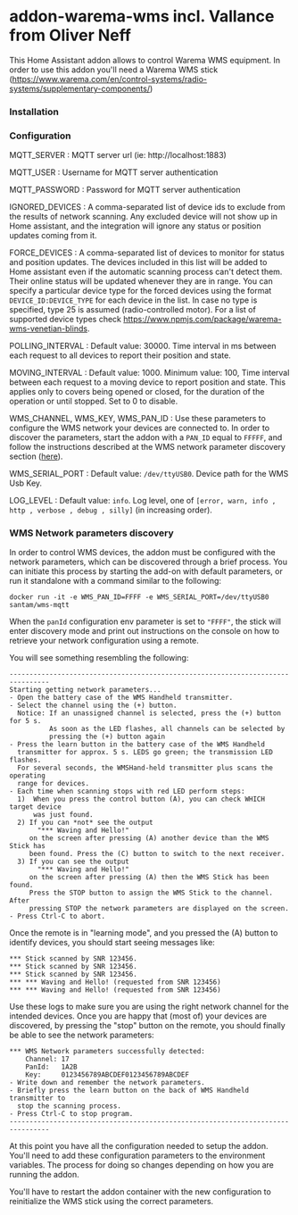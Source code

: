 # addon-warema-wms incl. Vallance from Oliver Neff

This Home Assistant addon allows to control Warema WMS equipment.
In order to use this addon you'll need a Warema WMS stick (https://www.warema.com/en/control-systems/radio-systems/supplementary-components/)

### Installation
### Configuration

MQTT_SERVER
: MQTT server url (ie: http://localhost:1883)

MQTT_USER
: Username for MQTT server authentication

MQTT_PASSWORD
: Password for MQTT server authentication

IGNORED_DEVICES
: A comma-separated list of device ids to exclude from the results of network scanning. Any excluded device will not show up in Home assistant, and the integration will ignore any status or position updates coming from it.

FORCE_DEVICES
: A comma-separated list of devices to monitor for status and position updates. The devices included in this list will be added to Home assistant even
if the automatic scanning process can't detect them. Their online status will be updated whenever they are in range. You can specify a particular device type for the forced devices
using the format `DEVICE_ID:DEVICE_TYPE` for each device in the list. In case no type is specified, type 25 is assumed (radio-controlled motor). For a list of supported device types check https://www.npmjs.com/package/warema-wms-venetian-blinds.

POLLING_INTERVAL
: Default value: 30000. Time interval in ms between each request to all devices to report their position and state.  

MOVING_INTERVAL
: Default value: 1000. Minimum value: 100, Time interval between each request to a moving device to report position and state.
This applies only to covers being opened or closed, for the duration of the operation or until stopped. Set to 0 to disable.

WMS_CHANNEL, WMS_KEY, WMS_PAN_ID
: Use these parameters to configure the WMS network your devices are connected to. In order to discover the parameters, start the addon with a `PAN_ID` equal to
`FFFFF`, and follow the instructions described at the WMS network parameter discovery section ([here](#wms-discovery)).

WMS_SERIAL_PORT
: Default value: `/dev/ttyUSB0`. Device path for the WMS Usb Key.

LOG_LEVEL
: Default value: `info`. Log level, one of `[error, warn, info , http , verbose , debug , silly]` (in increasing order).

### <a name="wms-discovery"></a>WMS Network parameters discovery
In order to control WMS devices, the addon must be configured with the network parameters, which can be discovered through
a brief process. You can initiate this process by starting the add-on with default parameters, or run it standalone with
a command similar to the following:
```shell
docker run -it -e WMS_PAN_ID=FFFF -e WMS_SERIAL_PORT=/dev/ttyUSB0 santam/wms-mqtt 
```

When the `panId` configuration env parameter is set to `"FFFF"`, the stick will enter discovery mode and print out
instructions on the console on how to retrieve your network configuration using a remote.

You will see something resembling the following:
```
--------------------------------------------------------------------------------
Starting getting network parameters...
- Open the battery case of the WMS Handheld transmitter.
- Select the channel using the (+) button.
  Notice: If an unassigned channel is selected, press the (+) button for 5 s.
          As soon as the LED flashes, all channels can be selected by
          pressing the (+) button again
- Press the learn button in the battery case of the WMS Handheld
  transmitter for approx. 5 s. LEDS go green; the transmission LED flashes.
  For several seconds, the WMSHand-held transmitter plus scans the operating 
  range for devices.
- Each time when scanning stops with red LED perform steps:
  1)  When you press the control button (A), you can check WHICH target device
      was just found.
  2) If you can *not* see the output
       "*** Waving and Hello!"
     on the screen after pressing (A) another device than the WMS Stick has
     been found. Press the (C) button to switch to the next receiver.
  3) If you can see the output
       "*** Waving and Hello!"
     on the screen after pressing (A) then the WMS Stick has been found. 
     Press the STOP button to assign the WMS Stick to the channel. After 
     pressing STOP the network parameters are displayed on the screen. 
- Press Ctrl-C to abort.
```
Once the remote is in "learning mode", and you pressed the (A) button to identify devices, you should start seeing messages like:
```
*** Stick scanned by SNR 123456.
*** Stick scanned by SNR 123456.
*** Stick scanned by SNR 123456.
*** *** Waving and Hello! (requested from SNR 123456)
*** *** Waving and Hello! (requested from SNR 123456)
```
Use these logs to make sure you are using the right network channel for the intended devices. 
Once you are happy that (most of) your devices are discovered, by pressing the "stop" button on the remote, you should finally be able to see the network parameters:
```
*** WMS Network parameters successfully detected:
    Channel: 17
    PanId:   1A2B
    Key:     0123456789ABCDEF0123456789ABCDEF
- Write down and remember the network parameters.
- Briefly press the learn button on the back of WMS Handheld transmitter to
  stop the scanning process.
- Press Ctrl-C to stop program.
--------------------------------------------------------------------------------
```
At this point you have all the configuration needed to setup the addon. You'll need to add these configuration parameters to the
environment variables. The process for doing so changes depending on how you are running the addon.

You'll have to restart the addon container with the new configuration to reinitialize the WMS stick using the correct parameters. 

